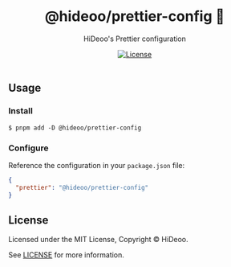 <div align="center">
  <h1>@hideoo/prettier-config 📐</h1>
  <p>HiDeoo's Prettier configuration</p>
</div>

<div align="center">
  <a href="https://github.com/HiDeoo/prettier-config/blob/main/LICENSE">
    <img alt="License" src="https://badgen.net/github/license/hideoo/prettier-config" />
  </a>
  <br /><br />
</div>

## Usage

### Install

```shell
$ pnpm add -D @hideoo/prettier-config
```

### Configure

Reference the configuration in your `package.json` file:

```json
{
  "prettier": "@hideoo/prettier-config"
}
```

## License

Licensed under the MIT License, Copyright © HiDeoo.

See [LICENSE](https://github.com/HiDeoo/prettier-config/blob/main/LICENSE) for more information.
